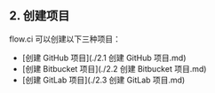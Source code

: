 ## 2. 创建项目
flow.ci 可以创建以下三种项目：

- [创建 GitHub 项目](./2.1 创建 GitHub 项目.md)
- [创建 Bitbucket 项目](./2.2 创建 Bitbucket 项目.md)
- [创建 GitLab 项目](./2.3 创建 GitLab 项目.md)



